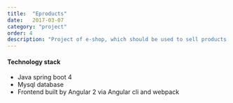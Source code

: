 ```yaml
---
title:  "Eproducts"
date:   2017-03-07
category: "project"
order: 4
description: "Project of e-shop, which should be used to sell products on vaious events like carrier fairs."
---
```

#### Technology stack

*   Java spring boot 4
*   Mysql database
*   Frontend built by Angular 2 via Angular cli and webpack



